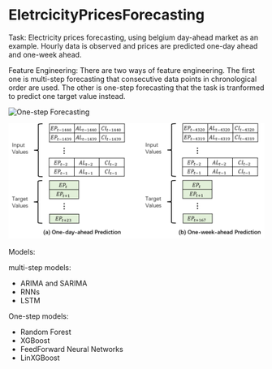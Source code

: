 # EletrcicityPricesForecasting

Task: Electricity prices forecasting, using belgium day-ahead market as an example. Hourly data is observed and prices are predicted one-day ahead and one-week ahead.

Feature Engineering: There are two ways of feature engineering. The first one is multi-step forecasting that consecutive data points in chronological order are used. The other is one-step forecasting that the task is tranformed to predict one target value instead.

![One-step Forecasting](https://github.com/Zhihao9/EletrcicityPricesForecasting/blob/main/OneStep-day.ipynb)

![Multi-step Forecasting](https://github.com/Zhihao9/EletrcicityPricesForecasting/blob/main/FEmultistep.png)

Models:

multi-step models:
- ARIMA and SARIMA
- RNNs
- LSTM

One-step models:
- Random Forest
- XGBoost
- FeedForward Neural Networks
- LinXGBoost

